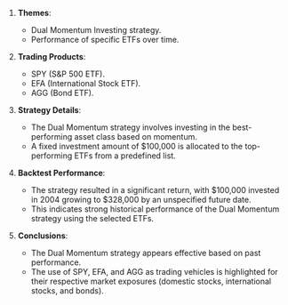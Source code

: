 1. **Themes**: 
   - Dual Momentum Investing strategy.
   - Performance of specific ETFs over time.

2. **Trading Products**:
   - SPY (S&P 500 ETF).
   - EFA (International Stock ETF).
   - AGG (Bond ETF).

3. **Strategy Details**:
   - The Dual Momentum strategy involves investing in the best-performing asset class based on momentum.
   - A fixed investment amount of $100,000 is allocated to the top-performing ETFs from a predefined list.

4. **Backtest Performance**:
   - The strategy resulted in a significant return, with $100,000 invested in 2004 growing to $328,000 by an unspecified future date.
   - This indicates strong historical performance of the Dual Momentum strategy using the selected ETFs.

5. **Conclusions**:
   - The Dual Momentum strategy appears effective based on past performance.
   - The use of SPY, EFA, and AGG as trading vehicles is highlighted for their respective market exposures (domestic stocks, international stocks, and bonds).
